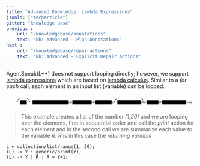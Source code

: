 ```yaml
---
title: "Advanced Knowledge: Lambda Expressions"
jsonld: ["techarticle"]
gitter: "knowledge base"
previous :
    url: "/knowledgebase/annotations"
    text: "kb: Advanced - Plan Annotations"
next :
    url: "/knowledgebase/repairactions"
    text: "kb: Advanced - Explicit Repair Actions"
---
```


AgentSpeak(L++) does not support looping directly; however, we support [lambda expressions](http://lightjason.github.io/AgentSpeak/rrd-output/html/org/lightjason/agentspeak/grammar/Agent.g4/index.htm#945f3fc449518a73b9f5f32868db466c) which are based on [lambda calculus](https://en.wikipedia.org/wiki/Lambda_calculus). Similar to a _for each_ call, each element in an input list (variable) can be looped.

<svg class="railroad-diagram" viewBox="0 0 986 71" id="svg_945f3fc449518a73b9f5f32868db466c"><path d="M20 30v20m10-20v20M20 40h20.5m-.5 0h10m0 0a10 10 0 0 0 10-10 10 10 0 0 1 10-10m0 0h36m0 0a10 10 0 0 1 10 10 10 10 0 0 0 10 10m-76 0h20" transform="translate(.5 .5)"/><g class="non-terminal" transform="translate(.5 .5)"><path d="M70 29h36v22H70z"/><a xmlns:xlink="http://www.w3.org/1999/xlink" xlink:href="https://lightjason.github.io/AgentSpeak/rrd-output/html/org/lightjason/agentspeak/grammar/Agent.g4/index.htm#fa868488740aa25870ced6b9169951fb"><text x="88" y="44">AT</text></a></g><path d="M106 40h20m0 0h10" transform="translate(.5 .5)"/><g class="non-terminal" transform="translate(.5 .5)"><path d="M136 29h188v22H136z"/><a xmlns:xlink="http://www.w3.org/1999/xlink" xlink:href="https://lightjason.github.io/AgentSpeak/rrd-output/html/org/lightjason/agentspeak/grammar/Agent.g4/index.htm#9710aecf13a42eb931a1697d06df0ac2"><text x="230" y="44">lambda_initialization</text></a></g><path d="M324 40h10m0 0h10" transform="translate(.5 .5)"/><g class="non-terminal" transform="translate(.5 .5)"><path d="M344 29h100v22H344z"/><a xmlns:xlink="http://www.w3.org/1999/xlink" xlink:href="https://lightjason.github.io/AgentSpeak/rrd-output/html/org/lightjason/agentspeak/grammar/Agent.g4/index.htm#45bbccf026893bca7220853a204cae6c"><text x="394" y="44">RIGHTARROW</text></a></g><path d="M444 40h10m0 0h10" transform="translate(.5 .5)"/><g class="non-terminal" transform="translate(.5 .5)"><path d="M464 29h84v22h-84z"/><a xmlns:xlink="http://www.w3.org/1999/xlink" xlink:href="https://lightjason.github.io/AgentSpeak/rrd-output/html/org/lightjason/agentspeak/grammar/Agent.g4/index.htm#e04aa5104d082e4a51d241391941ba26"><text x="506" y="44">variable</text></a></g><path d="M548 40h10m0 0a10 10 0 0 0 10-10 10 10 0 0 1 10-10m0 0h124m0 0a10 10 0 0 1 10 10 10 10 0 0 0 10 10m-164 0h20" transform="translate(.5 .5)"/><g class="non-terminal" transform="translate(.5 .5)"><path d="M578 29h124v22H578z"/><a xmlns:xlink="http://www.w3.org/1999/xlink" xlink:href="https://lightjason.github.io/AgentSpeak/rrd-output/html/org/lightjason/agentspeak/grammar/Agent.g4/index.htm#25bfb7f27c4e1566b19121b950615f68"><text x="640" y="44">lambda_return</text></a></g><path d="M702 40h20m0 0h10" transform="translate(.5 .5)"/><g class="non-terminal" transform="translate(.5 .5)"><path d="M732 29h60v22h-60z"/><a xmlns:xlink="http://www.w3.org/1999/xlink" xlink:href="https://lightjason.github.io/AgentSpeak/rrd-output/html/org/lightjason/agentspeak/grammar/Agent.g4/index.htm#f65f22e75defc168edfc6444e6aaf4f8"><text x="762" y="44">COLON</text></a></g><path d="M792 40h10m0 0h10" transform="translate(.5 .5)"/><g class="non-terminal" transform="translate(.5 .5)"><path d="M812 29h124v22H812z"/><a xmlns:xlink="http://www.w3.org/1999/xlink" xlink:href="https://lightjason.github.io/AgentSpeak/rrd-output/html/org/lightjason/agentspeak/grammar/Agent.g4/index.htm#cc6330cd22cd33c989908a17bda8b49f"><text x="874" y="44">block_formula</text></a></g><path d="M936 40h10m0 0h20m-10-10v20m10-20v20" transform="translate(.5 .5)"/></svg>

> This example creates a list of the number _[1,20)_ and we are looping over the elements, first in sequential order and call the _print_ action for each element and in the second call we are summarize each value to the variable _R_. _R_ is in this case the _returning variable_
<!-- htmlmin:ignore -->
<pre data-language="AgentSpeak(L++)"><code class="language-agentspeak">L = collection/list/range(1, 20);
(L) -> Y : generic/print(Y);
(L) -> Y | R : R = Y+1;
</code></pre>
<!-- htmlmin:ignore -->
